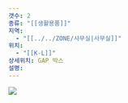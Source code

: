 ```yaml
---
갯수: 2
종류: "[[생활용품]]"
지역:
  - "[[../../ZONE/사무실|사무실]]"
위치:
  - "[[K-L]]"
상세위치: GAP 박스
설명:
---
```

![](http://192.168.50.22/devices/250222_IMG_0011.jpeg)

